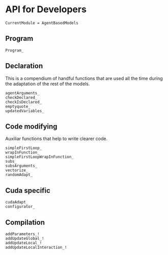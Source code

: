 # API for Developers

```@meta
CurrentModule = AgentBasedModels
```

## Program 
```@docs
Program_
```

## Declaration
This is a compendium of handful functions that are used all the time during the adaptation of the rest of the models.
```@docs
agentArguments_
checkDeclared_
checkIsDeclared_
emptyquote_
updatedVariables_
```

## Code modifying
Auxiliar functions that help to write clearer code.

```@docs
simpleFirstLoop_
wrapInFunction_
simpleFirstLoopWrapInFunction_
subs_
subsArguments_
vectorize_
randomAdapt_
```

## Cuda specific

```@docs
cudaAdapt_
configurator_
```

## Compilation
```@docs
addParameters_!
addUpdateGlobal_!
addUpdateLocal_!
addUpdateLocalInteraction_!
```